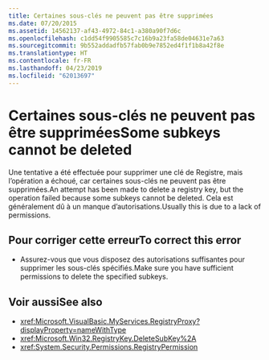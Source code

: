 ```yaml
---
title: Certaines sous-clés ne peuvent pas être supprimées
ms.date: 07/20/2015
ms.assetid: 14562137-af43-4972-84c1-a380a90f7d6c
ms.openlocfilehash: c1dd54f9905585c7c16b9a23fa58de04631e7a63
ms.sourcegitcommit: 9b552addadfb57fab0b9e7852ed4f1f1b8a42f8e
ms.translationtype: HT
ms.contentlocale: fr-FR
ms.lasthandoff: 04/23/2019
ms.locfileid: "62013697"
---
```

# <a name="some-subkeys-cannot-be-deleted"></a><span data-ttu-id="ac50d-102">Certaines sous-clés ne peuvent pas être supprimées</span><span class="sxs-lookup"><span data-stu-id="ac50d-102">Some subkeys cannot be deleted</span></span>
<span data-ttu-id="ac50d-103">Une tentative a été effectuée pour supprimer une clé de Registre, mais l’opération a échoué, car certaines sous-clés ne peuvent pas être supprimées.</span><span class="sxs-lookup"><span data-stu-id="ac50d-103">An attempt has been made to delete a registry key, but the operation failed because some subkeys cannot be deleted.</span></span> <span data-ttu-id="ac50d-104">Cela est généralement dû à un manque d’autorisations.</span><span class="sxs-lookup"><span data-stu-id="ac50d-104">Usually this is due to a lack of permissions.</span></span>  
  
## <a name="to-correct-this-error"></a><span data-ttu-id="ac50d-105">Pour corriger cette erreur</span><span class="sxs-lookup"><span data-stu-id="ac50d-105">To correct this error</span></span>  
  
- <span data-ttu-id="ac50d-106">Assurez-vous que vous disposez des autorisations suffisantes pour supprimer les sous-clés spécifiés.</span><span class="sxs-lookup"><span data-stu-id="ac50d-106">Make sure you have sufficient permissions to delete the specified subkeys.</span></span>  
  
## <a name="see-also"></a><span data-ttu-id="ac50d-107">Voir aussi</span><span class="sxs-lookup"><span data-stu-id="ac50d-107">See also</span></span>

- <xref:Microsoft.VisualBasic.MyServices.RegistryProxy?displayProperty=nameWithType>
- <xref:Microsoft.Win32.RegistryKey.DeleteSubKey%2A>
- <xref:System.Security.Permissions.RegistryPermission>

